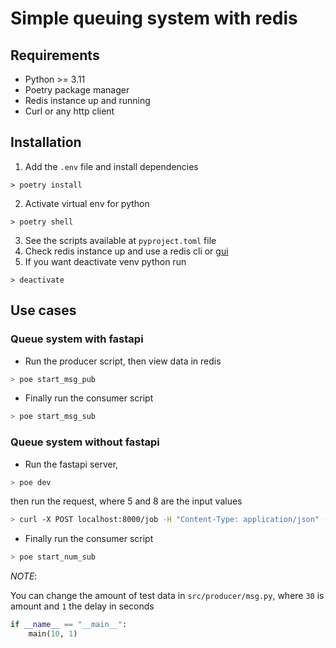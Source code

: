 # Simple queuing system with redis

## Requirements
- Python >= 3.11
- Poetry package manager
- Redis instance up and running
- Curl or any http client

## Installation
1. Add the `.env` file and install dependencies
```shell
> poetry install
```
2. Activate virtual env for python
```
> poetry shell
```
3. See the scripts available at `pyproject.toml` file
4. Check redis instance up and use a redis cli or [gui](https://github.com/qishibo/AnotherRedisDesktopManager)
5. If you want deactivate venv python run
```
> deactivate
```

## Use cases
### Queue system with fastapi
- Run the producer script, then view data in redis
```sh
> poe start_msg_pub
```
- Finally run the consumer script
```sh
> poe start_msg_sub
```

### Queue system without fastapi
- Run the fastapi server,
```sh
> poe dev
```
then run the request, where 5 and 8 are the input values
```sh
> curl -X POST localhost:8000/job -H "Content-Type: application/json" -d '{"lowest": 5, "highest": 8}'
```
- Finally run the consumer script
```sh
> poe start_num_sub
```

*NOTE*:

You can change the amount of test data in `src/producer/msg.py`, where `30` is amount and `1` the delay in seconds
```python
if __name__ == "__main__":
    main(10, 1)
```